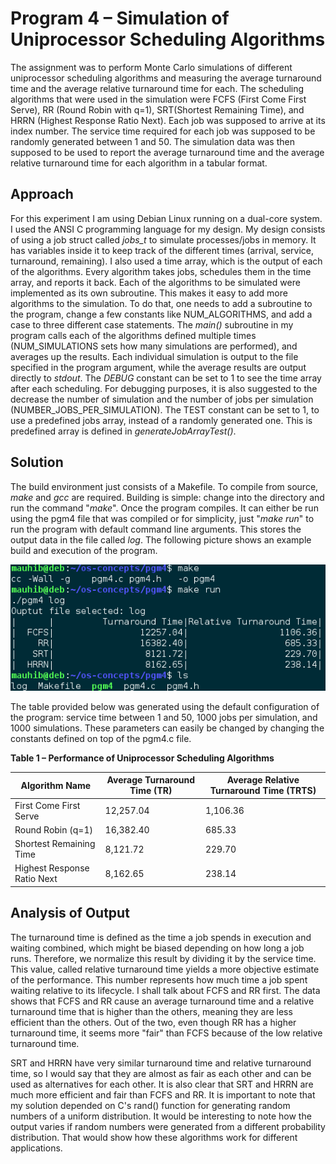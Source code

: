 # Program 4 – Simulation of Uniprocessor Scheduling Algorithms

 The assignment was to perform Monte Carlo simulations of different uniprocessor scheduling algorithms and measuring the average turnaround time and the average relative turnaround time for each. The scheduling algorithms that were used in the simulation were FCFS (First Come First Serve), RR (Round Robin with q=1), SRT(Shortest Remaining Time), and HRRN (Highest Response Ratio Next). Each job was supposed to arrive at its index number. The service time required for each job was supposed to be randomly generated between 1 and 50. The simulation data was then supposed to be used to report the average turnaround time and the average relative turnaround time for each algorithm in a tabular format.

## Approach

 For this experiment I am using Debian Linux running on a dual-core system. I used the ANSI C programming language for my design. My design consists of using a job struct called _jobs\_t_ to simulate processes/jobs in memory. It has variables inside it to keep track of the different times (arrival, service, turnaround, remaining). I also used a time array, which is the output of each of the algorithms. Every algorithm takes jobs, schedules them in the time array, and reports it back. Each of the algorithms to be simulated were implemented as its own subroutine. This makes it easy to add more algorithms to the simulation. To do that, one needs to add a subroutine to the program, change a few constants like NUM\_ALGORITHMS, and add a case to three different case statements. The _main()_ subroutine in my program calls each of the algorithms defined multiple times (NUM\_SIMULATIONS sets how many simulations are performed), and averages up the results. Each individual simulation is output to the file specified in the program argument, while the average results are output directly to _stdout_. The _DEBUG_ constant can be set to 1 to see the time array after each scheduling. For debugging purposes, it is also suggested to the decrease the number of simulation and the number of jobs per simulation (NUMBER\_JOBS\_PER\_SIMULATION). The TEST constant can be set to 1, to use a predefined jobs array, instead of a randomly generated one. This is predefined array is defined in _generateJobArrayTest()_.

## Solution

 The build environment just consists of a Makefile. To compile from source, _make_ and _gcc_ are required. Building is simple: change into the directory and run the command &quot;_make_&quot;. Once the program compiles. It can either be run using the pgm4 file that was compiled or for simplicity, just &quot;_make run_&quot; to run the program with default command line arguments. This stores the output data in the file called _log_. The following picture shows an example build and execution of the program.
 
 ![](Screenshot%20from%202018-05-03%2019-09-49.png)
 
 The table provided below was generated using the default configuration of the program: service time between 1 and 50, 1000 jobs per simulation, and 1000 simulations. These parameters can easily be changed by changing the constants defined on top of the pgm4.c file.

**Table 1 – Performance of Uniprocessor Scheduling Algorithms**

| Algorithm Name | Average Turnaround Time (TR) | Average Relative Turnaround Time (TRTS) |
| --- | --- | --- |
| First Come First Serve | 12,257.04 | 1,106.36 |
| Round Robin (q=1) | 16,382.40 | 685.33 |
| Shortest Remaining Time | 8,121.72 | 229.70 |
| Highest Response Ratio Next | 8,162.65 | 238.14 |

## Analysis of Output

 The turnaround time is defined as the time a job spends in execution and waiting combined, which might be biased depending on how long a job runs. Therefore, we normalize this result by dividing it by the service time. This value, called relative turnaround time yields a more objective estimate of the performance. This number represents how much time a job spent waiting relative to its lifecycle.
 I shall talk about FCFS and RR first. The data shows that FCFS and RR cause an average turnaround time and a relative turnaround time that is higher than the others, meaning they are less efficient than the others. Out of the two, even though RR has a higher turnaround time, it seems more &quot;fair&quot; than FCFS because of the low relative turnaround time.
 
 SRT and HRRN have very similar turnaround time and relative turnaround time, so I would say that they are almost as fair as each other and can be used as alternatives for each other. It is also clear that SRT and HRRN are much more efficient and fair than FCFS and RR.
 It is important to note that my solution depended on C's rand() function for generating random numbers of a uniform distribution. It would be interesting to note how the output varies if random numbers were generated from a different probability distribution. That would show how these algorithms work for different applications.
